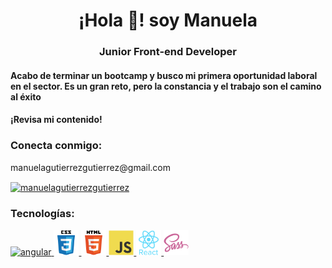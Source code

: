 <h1 align="center">¡Hola 👋! soy Manuela</h1>
<h3 align="center">Junior Front-end Developer</h3>
<h4>Acabo de terminar un bootcamp y busco mi primera oportunidad laboral en el sector. Es un gran reto, pero la constancia y el trabajo son el camino al éxito</h4>
<h4>¡Revisa mi contenido!</h4>

<h3 align="left">Conecta conmigo:</h3>
<palign="left">manuelagutierrezgutierrez@gmail.com</p>
<p align="left">
<a href="https://linkedin.com/in/manuelagutierrezgutierrez" target="blank"><img align="center" src="https://raw.githubusercontent.com/rahuldkjain/github-profile-readme-generator/master/src/images/icons/Social/linked-in-alt.svg" alt="manuelagutierrezgutierrez" height="30" width="40" /></a>
</p>

<h3 align="left">Tecnologías:</h3>
<p align="left"> <a href="https://angular.io" target="_blank" rel="noreferrer"> <img src="https://angular.io/assets/images/logos/angular/angular.svg" alt="angular" width="40" height="40"/> </a> <a href="https://www.w3schools.com/css/" target="_blank" rel="noreferrer"> <img src="https://raw.githubusercontent.com/devicons/devicon/master/icons/css3/css3-original-wordmark.svg" alt="css3" width="40" height="40"/> </a> <a href="https://www.w3.org/html/" target="_blank" rel="noreferrer"> <img src="https://raw.githubusercontent.com/devicons/devicon/master/icons/html5/html5-original-wordmark.svg" alt="html5" width="40" height="40"/> </a> <a href="https://developer.mozilla.org/en-US/docs/Web/JavaScript" target="_blank" rel="noreferrer"> <img src="https://raw.githubusercontent.com/devicons/devicon/master/icons/javascript/javascript-original.svg" alt="javascript" width="40" height="40"/> </a> <a href="https://reactjs.org/" target="_blank" rel="noreferrer"> <img src="https://raw.githubusercontent.com/devicons/devicon/master/icons/react/react-original-wordmark.svg" alt="react" width="40" height="40"/> </a> <a href="https://sass-lang.com" target="_blank" rel="noreferrer"> <img src="https://raw.githubusercontent.com/devicons/devicon/master/icons/sass/sass-original.svg" alt="sass" width="40" height="40"/> </a> </p>
